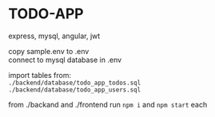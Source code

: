 # TODO-APP
express, mysql, angular, jwt

copy sample.env to .env </br >
connect to mysql database in .env

import tables from: </br >
`./backend/database/todo_app_todos.sql` </br >
`./backend/database/todo_app_users.sql`

from ./backand and ./frontend run
`npm i` and `npm start` each
